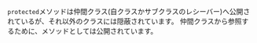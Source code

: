 `protected`メソッドは仲間クラス(自クラスかサブクラスのレシーバー)へ公開されているが、それ以外のクラスには隠蔽されています。
仲間クラスから参照するために、メソッドとしては公開されています。
